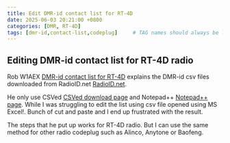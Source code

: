 ```yaml
---
title: Edit DMR-id contact list for RT-4D
date: 2025-06-03 20:21:00 +0800
categories: [DMR, RT-4D] 
tags: [dmr-id,contact-list,codeplug]     # TAG names should always be lowercase
---
```


## Editing DMR-id contact list for RT-4D radio

Rob W1AEX [DMR-id contact list for RT-4D](https://www.w1aex.com/dmrid/dmrid.html?fbclid=IwY2xjawKr5yZleHRuA2FlbQIxMQBicmlkETFJSmZOOFpoYUlydUY5eHNUAR7xHLMBk181EI_854CLdM_IsB3EuzMJwpM4nYG-JHhIZcAZnswcRjFk4SD7sw_aem_wANg9N1biMt9cyztCdsl9w) explains the DMR-id csv files downloaded from RadioID.net [RadioID.net](https://www.radioid.net).

He only use CSVed [CSVed download page](https://www.majorgeeks.com/files/details/csved.html) and Notepad++ [Notepad++ page](https://notepad-plus-plus.org/). While I was struggling to edit the list using csv file opened using MS Excel!. Bunch of cut and paste and I end up frustrated with the result.

The steps that he put up works for RT-4D radio. But I can use the same method for other radio codeplug such as Alinco, Anytone or Baofeng.